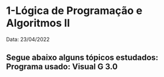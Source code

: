 # 1-Lógica de Programação e Algoritmos II

Data: 23/04/2022

Segue abaixo alguns tópicos estudados:
Programa usado: Visual G 3.0
- 

